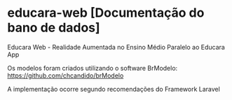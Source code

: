 # educara-web [Documentação do bano de dados]

Educara Web - Realidade Aumentada no Ensino Médio
Paralelo ao Educara App

Os modelos foram criados utilizando o software BrModelo: https://github.com/chcandido/brModelo

A implementação ocorre segundo recomendações do Framework Laravel
